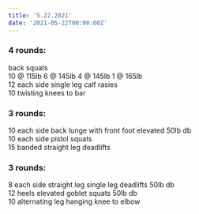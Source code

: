 ```yaml
---
title: '5.22.2021'
date: '2021-05-22T00:00:00Z'
---
```


### 4 rounds:  
back squats    
    10 @ 115lb
    6 @ 145lb
    4 @ 145lb
    1 @ 165lb  
12 each side single leg calf rasies                   
10 twisting knees to bar                         

### 3 rounds:  
10 each side back lunge with front foot elevated 50lb db                   
10 each side pistol squats            
15 banded straight leg deadlifts              

### 3 rounds:  
8 each side straight leg single leg deadlifts 50lb db                     
12 heels elevated goblet squats 50lb db     
10 alternating leg hanging knee to elbow                         